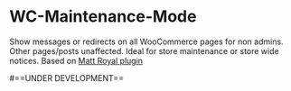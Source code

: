 # WC-Maintenance-Mode
Show messages or redirects on all WooCommerce pages for non admins. Other pages/posts unaffected. Ideal for store maintenance or store wide notices. 
Based on [Matt Royal plugin](https://wordpress.org/plugins/woocommerce-maintenance-mode/)


#==UNDER DEVELOPMENT==
